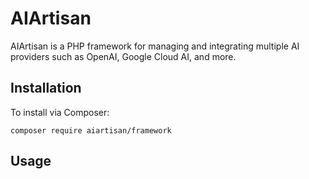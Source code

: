# AIArtisan

AIArtisan is a PHP framework for managing and integrating multiple AI providers such as OpenAI, Google Cloud AI, and more.

## Installation

To install via Composer:

`
composer require aiartisan/framework
`

## Usage


